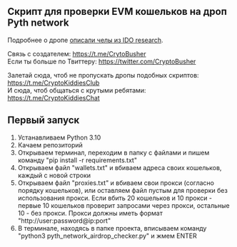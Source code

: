 ## Скрипт для проверки EVM кошельков на дроп Pyth network

Подробнее о дропе [описали челы из IDO research](https://t.me/idoresearch/2805).

Связь с создателем: https://t.me/CrytoBusher <br>
Если ты больше по Твиттеру: https://twitter.com/CryptoBusher <br>

Залетай сюда, чтоб не пропускать дропы подобных скриптов: https://t.me/CryptoKiddiesClub <br>
И сюда, чтоб общаться с крутыми ребятами: https://t.me/CryptoKiddiesChat <br>

## Первый запуск
1. Устанавливаем Python 3.10
2. Качаем репозиторий
3. Открываем терминал, переходим в папку с файлами и пишем команду "pip install -r requirements.txt"
4. Открываем файл "wallets.txt" и вбиваем адреса своих кошельков, каждый с новой строки
5. Открываем файл "proxies.txt" и вбиваем свои прокси (согласно порядку кошельков), или оставляем файл пустым для проверки без использования прокси. Если вбить 20 кошельков и 10 прокси - первые 10 кошельков проверит запросами через прокси, остальные 10 - без прокси. Прокси должны иметь формат "http://user:password@ip:port"
6. В терминале, находясь в папке проекта, вписываем команду "python3 pyth_network_airdrop_checker.py" и жмем ENTER
